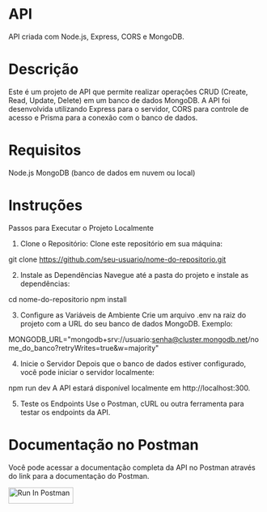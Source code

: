 
# API 


API criada com Node.js, Express, CORS e MongoDB.

# Descrição
Este é um projeto de API que permite realizar operações CRUD (Create, Read, Update, Delete) em um banco de dados MongoDB. A API foi desenvolvida utilizando Express para o servidor, CORS para controle de acesso e Prisma para a conexão com o banco de dados.

# Requisitos
Node.js 
MongoDB (banco de dados em nuvem ou local)

# Instruções
Passos para Executar o Projeto Localmente
1. Clone o Repositório:
Clone este repositório em sua máquina:

git clone https://github.com/seu-usuario/nome-do-repositorio.git

2. Instale as Dependências
Navegue até a pasta do projeto e instale as dependências:

cd nome-do-repositorio
npm install

3. Configure as Variáveis de Ambiente
Crie um arquivo .env na raiz do projeto com a URL do seu banco de dados MongoDB. Exemplo:


MONGODB_URL="mongodb+srv://usuario:senha@cluster.mongodb.net/nome_do_banco?retryWrites=true&w=majority"

4. Inicie o Servidor
Depois que o banco de dados estiver configurado, você pode iniciar o servidor localmente:

npm run dev
A API estará disponível localmente em http://localhost:300.

5. Teste os Endpoints
Use o Postman, cURL ou outra ferramenta para testar os endpoints da API.




# Documentação no Postman
Você pode acessar a documentação completa da API no Postman através do link para a documentação do Postman.

[<img src="https://run.pstmn.io/button.svg" alt="Run In Postman" style="width: 128px; height: 32px;">](https://god.gw.postman.com/run-collection/38542682-ff31df2c-4431-49bd-924b-2c30aec8136a?action=collection%2Ffork&source=rip_markdown&collection-url=entityId%3D38542682-ff31df2c-4431-49bd-924b-2c30aec8136a%26entityType%3Dcollection%26workspaceId%3Daa49e3f0-bc6f-45c2-bb42-1cdda3527807)


